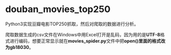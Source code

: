 # douban_movies_top250

Python3实现豆瓣电影TOP250抓取，然后对爬取的数据进行分析。

爬取数据生成的csv文件在Windows中用Excel打开是乱码，因为用的是**UTF-8**格式进行编码，想要正常显示就在**movies_spider.py**文件中把**open()**里面的格式改为**gb18030**。